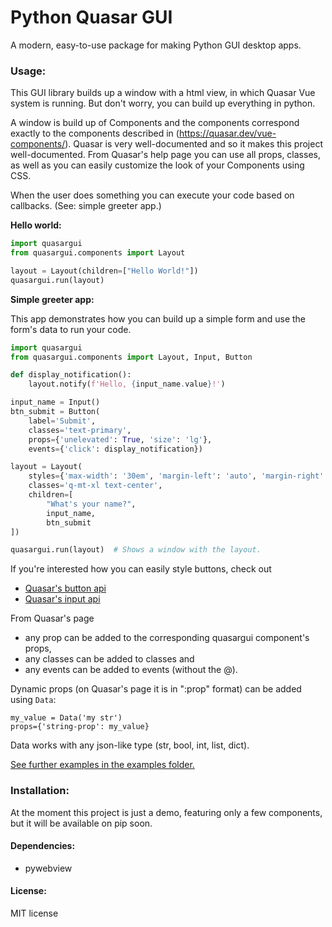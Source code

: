 # Python Quasar GUI
A modern, easy-to-use package for making Python GUI desktop apps.

### Usage:

This GUI library builds up a window with a html view, in which Quasar Vue system is running. But don't worry, you can build up everything in python.

A window is build up of Components and the components correspond exactly to the components described in (https://quasar.dev/vue-components/). Quasar is very well-documented and so it makes this project well-documented. From Quasar's help page you can use all props, classes, as well as you can easily customize the look of your Components using CSS.

When the user does something you can execute your code based on callbacks. (See: simple greeter app.)

**Hello world:**

```python
import quasargui
from quasargui.components import Layout

layout = Layout(children=["Hello World!"])
quasargui.run(layout)
```

**Simple greeter app:**

This app demonstrates how you can build up a simple form and use the form's data to run your code.

```python
import quasargui
from quasargui.components import Layout, Input, Button

def display_notification():
    layout.notify(f'Hello, {input_name.value}!')

input_name = Input()
btn_submit = Button(
    label='Submit',
    classes='text-primary',
    props={'unelevated': True, 'size': 'lg'},
    events={'click': display_notification})

layout = Layout(
    styles={'max-width': '30em', 'margin-left': 'auto', 'margin-right': 'auto'},
    classes='q-mt-xl text-center',
    children=[
        "What's your name?",
        input_name,
        btn_submit
])

quasargui.run(layout)  # Shows a window with the layout.
```
If you're interested how you can easily style buttons, check out

 * [Quasar's button api](https://quasar.dev/vue-components/button#qbtn-api)
 * [Quasar's input api](https://quasar.dev/vue-components/input#qinput-api)

From Quasar's page
 * any prop can be added to the corresponding quasargui component's props,
 * any classes can be added to classes and
 * any events can be added to events (without the @).

Dynamic props (on Quasar's page it is in ":prop" format) can be added using `Data`:
```
my_value = Data('my str')
props={'string-prop': my_value}
```
Data works with any json-like type (str, bool, int, list, dict).

[See further examples in the examples folder.](examples)


### Installation:

At the moment this project is just a demo, featuring only a few components,
but it will be available on pip soon.

#### Dependencies: 

 * pywebview

#### License:

MIT license
